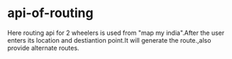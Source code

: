 # api-of-routing
Here routing api for 2 wheelers is used  from "map my india".After the user enters its location and destiantion point.It will generate the route.,also provide alternate routes.
